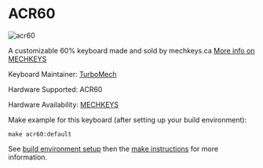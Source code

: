 ACR60
=====

![acr60](https://cdn.shopify.com/s/files/1/1697/5323/products/20170522001035_1024x1024.jpg?v=1504725199)

A customizable 60% keyboard made and sold by mechkeys.ca [More info on MECHKEYS](https://mechkeys.ca)

Keyboard Maintainer: [TurboMech](https://github.com/TurboMech)

Hardware Supported: ACR60  
    
Hardware Availability: [MECHKEYS](https://mechkeys.ca/products/acr60)

Make example for this keyboard (after setting up your build environment):

    make acr60:default

See [build environment setup](https://docs.qmk.fm/#/getting_started_build_tools) then the [make instructions](https://docs.qmk.fm/#/getting_started_make_guide) for more information.
